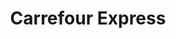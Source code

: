 ---
title: "Carrefour Express"
url: /paris/carrefour-express-rue-de-boulainvilliers/
shop: commodité
---